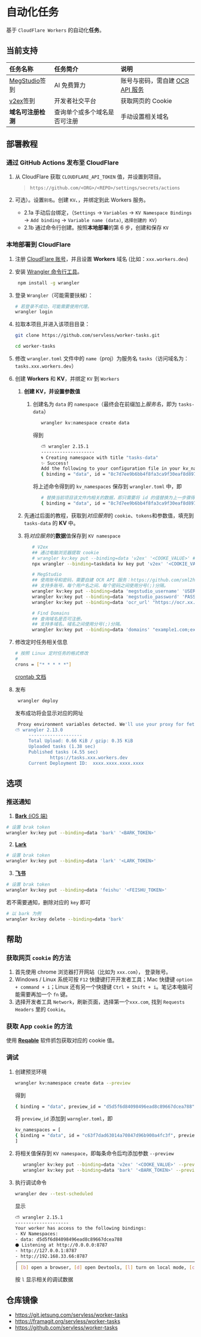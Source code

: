 # 自动化任务

基于 `CloudFlare Workers` 的自动化**任务**。

## 当前支持

| 任务名称                                    | 任务简介                     | 说明                                                                        |
| :------------------------------------------ | :--------------------------- | :-------------------------------------------------------------------------- |
| [MegStudio](https://studio.brainpp.com)签到 | AI 免费算力                  | 账号与密码，需自建 [OCR API 服务](https://github.com/sml2h3/ocr_api_server) |
| [v2ex](https://v2ex.com)签到                | 开发者社交平台               | 获取网页的 Cookie                                                           |
| **域名可注册检测**                          | 查询单个或多个域名是否可注册 | 手动设置相关域名                                                            |

## 部署教程

### 通过 GitHub Actions 发布至 CloudFlare

1. 从 CloudFlare 获取 `CLOUDFLARE_API_TOKEN` 值，并设置到项目。

   > `https://github.com/<ORG>/<REPO>/settings/secrets/actions`

2. 可选）。设置`别名`。创建 `KV`、，并绑定到此 Workers 服务。
   - 2.1a 手动后台绑定，（`Settings` -> `Variables` -> `KV Namespace Bindings` -> `Add binding` -> `Variable name (data)`, `选择创建的 KV`）
   - 2.1b 通过命令行创建。按照**本地部署**的第 6 步，创建和保存 `KV`

### 本地部署到 CloudFlare

1. 注册 [CloudFlare 账号](https://www.cloudflare.com/)，并且设置 **Workers** 域名 (比如：`xxx.workers.dev`)

2. 安装 [Wrangler 命令行工具](https://developers.cloudflare.com/workers/wrangler/)。
   ```bash
    npm install -g wrangler
   ```
3. 登录 `Wrangler`（可能需要扶梯）：

   ```bash
   # 若登录不成功，可能需要使用代理。
   wrangler login
   ```

4. 拉取本项目,并进入该项目目录：

   ```bash
   git clone https://github.com/servless/worker-tasks.git

   cd worker-tasks
   ```

5. 修改 `wrangler.toml` 文件中的 `name`（proj）为服务名 `tasks`（访问域名为：`tasks.xxx.workers.dev`）

6. 创建 **Workers** 和 **KV**，并绑定 `KV` 到 `Workers`

   1. **创建 KV，并设置参数值**

      1. 创建名为 `data` 的 `namespace`（最终会在前缀加上*服务名*，即为 `tasks-data`）

         ```bash
            wrangler kv:namespace create data
         ```

         得到

         ```bash
            ⛅️ wrangler 2.15.1
            --------------------
            🌀 Creating namespace with title "tasks-data"
            ✨ Success!
            Add the following to your configuration file in your kv_namespaces array:
            { binding = "data", id = "8c7d7ee9b6bb4f8fa3ca9f30eaf8d897" }

         ```

         将上述命令得到的 `kv_namespaces` 保存到 `wrangler.toml` 中，即

         ```bash
            # 替换当前项目该文件内相关的数据，即只需要将 id 的值替换为上一步骤得到的值
            { binding = "data", id = "8c7d7ee9b6bb4f8fa3ca9f30eaf8d897" }
         ```

   2. 先通过后面的教程，获取到*对应服务*的 `cookie`、`tokens`和参数值，填充到 `tasks-data` 的 **KV** 中。

   3. 将*对应服务*的**数据**值保存到 `KV namespace`

      ```bash
         # V2ex
         ## 通过电脑浏览器提取 cookie
         # wrangler kv:key put --binding=data 'v2ex' '<COOKE_VALUE>' # not work
         npx wrangler --binding=taskdata kv key put 'v2ex' '<COOKIE_VALUE>'

         # MegStudio
         ## 使用账号和密码，需要自建 OCR API 服务：https://github.com/sml2h3/ocr_api_server。
         ## 支持多账号。每个用户名之间、每个密码之间使用分号(;)分隔。
         wrangler kv:key put --binding=data 'megstudio_username' 'USERNAME1;USERNAME2;USERNAME3'
         wrangler kv:key put --binding=data 'megstudio_password' 'PASSWORD1;PASSWORD2;PASSWORD3'
         wrangler kv:key put --binding=data 'ocr_url' "https://ocr.xx.com"

         # Find Domains
         ## 查询域名是否可注册。
         ## 支持多域名。域名之间使用分号(;)分隔。
         wrangler kv:key put --binding=data 'domains' "example1.com;example2.com;example3.com"

      ```

7. 修改定时任务相关信息

   ```bash
   # 按照 Linux 定时任务的格式修改
   #
   crons = ["* * * * *"]
   ```

   [crontab 文档](https://www.man7.org/linux/man-pages/man5/crontab.5.html)

8. 发布

   ```bash
    wrangler deploy
   ```

   发布成功将会显示对应的网址

   ```bash
    Proxy environment variables detected. We'll use your proxy for fetch requests.
   ⛅️ wrangler 2.13.0
        --------------------
        Total Upload: 0.66 KiB / gzip: 0.35 KiB
        Uploaded tasks (1.38 sec)
        Published tasks (4.55 sec)
                https://tasks.xxx.workers.dev
        Current Deployment ID:  xxxx.xxxx.xxxx.xxxx
   ```

## 选项

### 推送通知

1. [**Bark** (iOS 端)](https://bark.day.app/)

```bash
# 设置 brak token
wrangler kv:key put --binding=data 'bark' '<BARK_TOKEN>'
```

2. [**Lark**](https://open.larksuite.com/document/client-docs/bot-v3/add-custom-bot#756b882f)

```bash
# 设置 brak token
wrangler kv:key put --binding=data 'lark' '<LARK_TOKEN>'
```

3. [**飞书**](https://open.feishu.cn/document/client-docs/bot-v3/add-custom-bot#756b882f)

```bash
# 设置 brak token
wrangler kv:key put --binding=data 'feishu' '<FEISHU_TOKEN>'
```

若不需要通知，删除对应的 `key` 即可

```bash
# 以 bark 为例
wrangler kv:key delete --binding=data 'bark'
```

## 帮助

### 获取网页 `cookie` 的方法

1. 首先使用 chrome 浏览器打开网站（比如为 `xxx.com`）， 登录账号。
2. Windows / Linux 系统可按 `F12` 快捷键打开开发者工具；Mac 快捷键 `option + command + i`；Linux 还有另一个快捷键 `Ctrl + Shift + i`。笔记本电脑可能需要再加一个 `fn` 键。
3. 选择开发者工具 `Network`，刷新页面，选择第一个`xxx.com`, 找到 `Requests Headers` 里的 `Cookie`。

### 获取 App `cookie` 的方法

使用 **[Reqable](https://reqable.com/)** 软件抓包获取对应的 cookie 值。

### 调试

1. 创建预览环境

   ```bash
   wrangler kv:namespace create data --preview
   ```

   得到

   ```bash
   { binding = "data", preview_id = "d5d5f6d84098496ead8c89667dcea788" }
   ```

   将 `preview_id` 添加到 `warngler.toml`，即

   ```bash
   kv_namespaces = [
   { binding = "data", id = "c63f7dad63014a70847d96b900a4fc3f", preview_id = "d5d5f6d84098496ead8c89667dcea788"}
   ]
   ```

2. 将相关值保存到 `KV namespace`，即每条命令后均添加参数 `--preview`

   ```bash
      wrangler kv:key put --binding=data 'v2ex' '<COOKE_VALUE>' --preview
      wrangler kv:key put --binding=data 'bark' '<BARK_TOKEN>' --preview
   ```

3. 执行调试命令

   ```bash
   wrangler dev --test-scheduled
   ```

   显示

   ```bash
   ⛅️ wrangler 2.15.1
   --------------------
   Your worker has access to the following bindings:
   - KV Namespaces:
   - data: d5d5f6d84098496ead8c89667dcea788
   ⬣ Listening at http://0.0.0.0:8787
   - http://127.0.0.1:8787
   - http://192.168.33.66:8787
   ╭──────────────────────────────────────────────────────────────────────────────────────────────────────────────────────────────────────────────────╮
   │ [b] open a browser, [d] open Devtools, [l] turn on local mode, [c] clear console, [x] to exit
   ```

   按 `l` 显示相关的调试数据

## 仓库镜像

- https://git.jetsung.com/servless/worker-tasks
- https://framagit.org/servless/worker-tasks
- https://github.com/servless/worker-tasks
